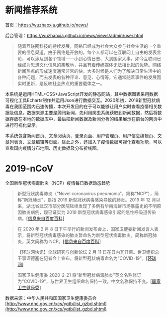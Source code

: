 # 新闻推荐系统

首页：https://wuzhaoxia.github.io/news/

后台管理：https://wuzhaoxia.github.io/news/views/admin/user.html

> 随着互联网科技的持续发展，网络已经成为社会大众参与社会生活的一个重要的信息渠道。由于网络是开放的，每个人都可以在互联网上自由的发表言论，可以涉及到各个领域——小到心情日志、大到国家大事。如今互联网已经成为思想文化信息的集散地，并且有着传统媒体无法相比拟的优势。网络新闻热点的形成速度通常非常的快，大多时候是人们为了解决日常生活中的各种问题，而去发表的各种评论、意见、心情等，它通常随着事件的发展而实时更新，是反映社会热点的重要载体之一。  

本系统是运用HTML+CSS+JavaScript开发的静态网站，其中数据图表采用数据可视化工具Echarts制作并运用Json进行数据交互。2020年初，2019新型冠状病毒在我国范围内迅速传播，本次开发目的在于可以能够让用户实时查看疫情相关数据及信息。数据来源主要是腾讯新闻，先利用爬虫系统获取到新闻数据，然后将数据存放在本地的数据库中，最后把新闻数据及新闻分析的结果展示在前台的网页中进行可视化显示。

本系统包含新闻首页、文章阅读页、登录页面、用户管理页、用户信息编辑页、文章列表页、文章编辑等页面。除此之外，还加入了疫情数据可视化查看功能，可以查看国内疫情分布地图、历史数据及分布折线图。

# 2019-nCoV

全国新型冠状病毒肺炎（NCP）疫情每日数据动态趋势

> 新型冠状病毒肺炎（“Novel coronavirus pneumonia”，简称“NCP”），简称“新冠肺炎”，是指 2019 新型冠状病毒感染导致的肺炎。2019 年 12 月以来，湖北省武汉市部分医院陆续发现了多例有华南海鲜市场暴露史的不明原因肺炎病例，现已证实为 2019 新型冠状病毒感染引起的急性呼吸道传染病。[[信息来自百度百科]](https://baike.baidu.com/item/%E6%96%B0%E5%9E%8B%E5%86%A0%E7%8A%B6%E7%97%85%E6%AF%92%E8%82%BA%E7%82%8E/24282529)

> 在 2020 年 2 月 8 日下午举行的新闻发布会上，国家卫健委新闻发言人表示，将新型冠状病毒感染的肺炎暂命名为新型冠状病毒肺炎，简称新冠肺炎，英文简称为 NCP。[[信息来自百度百科]](https://baike.baidu.com/item/%E6%96%B0%E5%9E%8B%E5%86%A0%E7%8A%B6%E7%97%85%E6%AF%92%E8%82%BA%E7%82%8E/24282529)

> 【环球网快讯】全球研究与创新论坛 2 月 11 日在日内瓦开幕。世卫组织总干事谭德塞在记者会上宣布，将新型冠状病毒命名为“COVID-19”。[[环球网]](https://world.huanqiu.com/article/3wzeLjoJecj)

> 国家卫生健康委 2020-2-21 将“新型冠状病毒肺炎”英文名称修订为“COVID-19”，与世界卫生组织命名保持一致，中文名称保持不变。[[国家卫生健康委]](http://www.nhc.gov.cn/yzygj/s7653p/202002/33393aa53d984ccdb1053a52b6bef810.shtml)

数据来源：中华人民共和国国家卫生健康委员会 [http://www.nhc.gov.cn/xcs/yqtb/list_gzbd.shtml](http://www.nhc.gov.cn/xcs/yqtb/list_gzbd.shtml)
